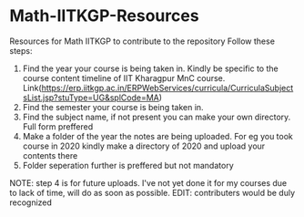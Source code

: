 # Math-IITKGP-Resources
Resources for Math IITKGP
to contribute to the repository Follow these steps:
1. Find the year your course is being taken in. Kindly be specific to the course content timeline of IIT Kharagpur MnC course. Link(https://erp.iitkgp.ac.in/ERPWebServices/curricula/CurriculaSubjectsList.jsp?stuType=UG&splCode=MA)
2. Find the semester your course is being taken in.
3. Find the subject name, if not present you can make your own directory. Full form preffered
4. Make a folder of the year the notes are being  uploaded. For eg you took course in 2020 kindly make a directory of 2020 and upload your contents there
5. Folder seperation further is preffered but not mandatory

NOTE: step 4 is for future uploads. I've not yet done it for my courses due to lack of time, will do as soon as possible.
EDIT: contributers would be duly recognized
